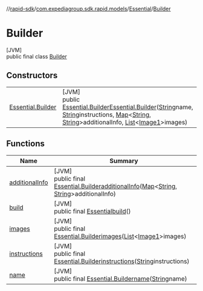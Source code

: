 //[rapid-sdk](../../../../index.md)/[com.expediagroup.sdk.rapid.models](../../index.md)/[Essential](../index.md)/[Builder](index.md)

# Builder

[JVM]\
public final class [Builder](index.md)

## Constructors

| | |
|---|---|
| [Essential.Builder](-essential.-builder.md) | [JVM]<br>public [Essential.Builder](index.md)[Essential.Builder](-essential.-builder.md)([String](https://docs.oracle.com/javase/8/docs/api/java/lang/String.html)name, [String](https://docs.oracle.com/javase/8/docs/api/java/lang/String.html)instructions, [Map](https://docs.oracle.com/javase/8/docs/api/java/util/Map.html)&lt;[String](https://docs.oracle.com/javase/8/docs/api/java/lang/String.html), [String](https://docs.oracle.com/javase/8/docs/api/java/lang/String.html)&gt;additionalInfo, [List](https://docs.oracle.com/javase/8/docs/api/java/util/List.html)&lt;[Image1](../../-image1/index.md)&gt;images) |

## Functions

| Name | Summary |
|---|---|
| [additionalInfo](additional-info.md) | [JVM]<br>public final [Essential.Builder](index.md)[additionalInfo](additional-info.md)([Map](https://docs.oracle.com/javase/8/docs/api/java/util/Map.html)&lt;[String](https://docs.oracle.com/javase/8/docs/api/java/lang/String.html), [String](https://docs.oracle.com/javase/8/docs/api/java/lang/String.html)&gt;additionalInfo) |
| [build](build.md) | [JVM]<br>public final [Essential](../index.md)[build](build.md)() |
| [images](images.md) | [JVM]<br>public final [Essential.Builder](index.md)[images](images.md)([List](https://docs.oracle.com/javase/8/docs/api/java/util/List.html)&lt;[Image1](../../-image1/index.md)&gt;images) |
| [instructions](instructions.md) | [JVM]<br>public final [Essential.Builder](index.md)[instructions](instructions.md)([String](https://docs.oracle.com/javase/8/docs/api/java/lang/String.html)instructions) |
| [name](name.md) | [JVM]<br>public final [Essential.Builder](index.md)[name](name.md)([String](https://docs.oracle.com/javase/8/docs/api/java/lang/String.html)name) |
